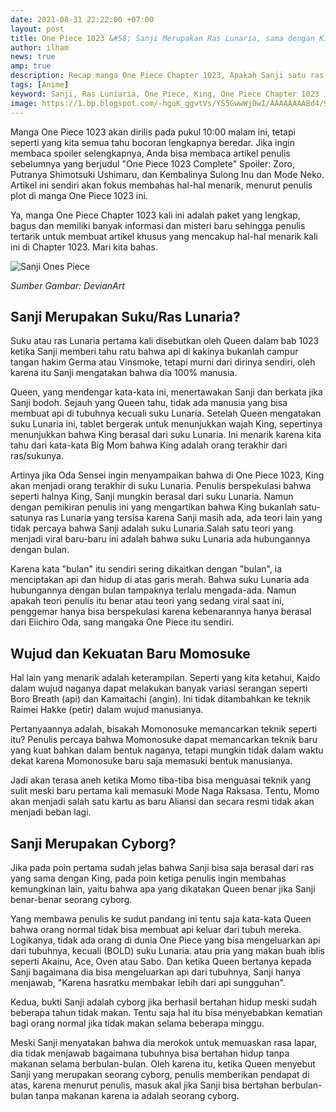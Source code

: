 ```yaml
---
date: 2021-08-31 22:22:00 +07:00
layout: post
title: One Piece 1023 &#58; Sanji Merupakan Ras Lunaria, sama dengan King?
author: ilham
news: true
amp: true
description: Recap manga One Piece Chapter 1023, Apakah Sanji satu ras dengan King, yaitu ras Lunaria?. Baca Selengkapnya.
tags: [Anime]
keyword: Sanji, Ras Luniaria, One Piece, King, One Piece Chapter 1023
image: https://1.bp.blogspot.com/-hgoK_ggvtVs/YS5GwwWj0wI/AAAAAAAABd4/9M_4_ddLTVA-R0H1IwqifF4V4cwcTHclQCLcBGAsYHQ/s0/20210831_220142_0000.jpg
---
```

Manga One Piece 1023 akan dirilis pada pukul 10:00 malam ini, tetapi seperti yang kita semua tahu bocoran lengkapnya beredar. Jika ingin membaca spoiler selengkapnya, Anda bisa membaca artikel penulis sebelumnya yang berjudul "One Piece 1023 Complete" Spoiler: Zoro, Putranya Shimotsuki Ushimaru, dan Kembalinya Sulong Inu dan Mode Neko. Artikel ini sendiri akan fokus membahas hal-hal menarik, menurut penulis plot di manga One Piece 1023 ini. 

Ya, manga One Piece Chapter 1023 kali ini adalah paket yang lengkap, bagus dan memiliki banyak informasi dan misteri baru sehingga penulis tertarik untuk membuat artikel khusus yang mencakup hal-hal menarik kali ini di Chapter 1023. Mari kita bahas.

<img alt="Sanji Ones Piece" src="https://1.bp.blogspot.com/-hgoK_ggvtVs/YS5GwwWj0wI/AAAAAAAABd4/9M_4_ddLTVA-R0H1IwqifF4V4cwcTHclQCLcBGAsYHQ/s0/20210831_220142_0000.jpg"/>

<i>Sumber Gambar: DevianArt</i>

## Sanji Merupakan Suku/Ras Lunaria?

Suku atau ras Lunaria pertama kali disebutkan oleh Queen dalam bab 1023 ketika Sanji memberi tahu ratu bahwa api di kakinya bukanlah campur tangan hakim Germa atau Vinsmoke, tetapi murni dari dirinya sendiri, oleh karena itu Sanji mengatakan bahwa dia 100% manusia. 

Queen, yang mendengar kata-kata ini, menertawakan Sanji dan berkata jika Sanji bodoh. Sejauh yang Queen tahu, tidak ada manusia yang bisa membuat api di tubuhnya kecuali suku Lunaria. Setelah Queen mengatakan suku Lunaria ini, tablet bergerak untuk menunjukkan wajah King, sepertinya menunjukkan bahwa King berasal dari suku Lunaria. Ini menarik karena kita tahu dari kata-kata Big Mom bahwa King adalah orang terakhir dari ras/sukunya. 

Artinya jika Oda Sensei ingin menyampaikan bahwa di One Piece 1023, King akan menjadi orang terakhir di suku Lunaria. Penulis berspekulasi bahwa seperti halnya King, Sanji mungkin berasal dari suku Lunaria. Namun dengan pemikiran penulis ini yang mengartikan bahwa King bukanlah satu-satunya ras Lunaria yang tersisa karena Sanji masih ada, ada teori lain yang tidak percaya bahwa Sanji adalah suku Lunaria.Salah satu teori yang menjadi viral baru-baru ini adalah bahwa suku Lunaria ada hubungannya dengan bulan. 

Karena kata "bulan" itu sendiri sering dikaitkan dengan "bulan", ia menciptakan api dan hidup di atas garis merah. Bahwa suku Lunaria ada hubungannya dengan bulan tampaknya terlalu mengada-ada. Namun apakah teori penulis itu benar atau teori yang sedang viral saat ini, penggemar hanya bisa berspekulasi karena kebenarannya hanya berasal dari Eiichiro Oda, sang mangaka One Piece itu sendiri.

## Wujud dan Kekuatan Baru Momosuke

Hal lain yang menarik adalah keterampilan. Seperti yang kita ketahui, Kaido dalam wujud naganya dapat melakukan banyak variasi serangan seperti Boro Breath (api) dan Kamaitachi (angin). Ini tidak ditambahkan ke teknik Raimei Hakke (petir) dalam wujud manusianya. 

Pertanyaannya adalah, bisakah Momonosuke memancarkan teknik seperti itu? Penulis percaya bahwa Momonosuke dapat memancarkan teknik baru yang kuat bahkan dalam bentuk naganya, tetapi mungkin tidak dalam waktu dekat karena Momonosuke baru saja memasuki bentuk manusianya.

Jadi akan terasa aneh ketika Momo tiba-tiba bisa menguasai teknik yang sulit meski baru pertama kali memasuki Mode Naga Raksasa. Tentu, Momo akan menjadi salah satu kartu as baru Aliansi dan secara resmi tidak akan menjadi beban lagi.

## Sanji Merupakan Cyborg?

Jika pada poin pertama sudah jelas bahwa Sanji bisa saja berasal dari ras yang sama dengan King, pada poin ketiga penulis ingin membahas kemungkinan lain, yaitu bahwa apa yang dikatakan Queen benar jika Sanji benar-benar seorang cyborg. 

Yang membawa penulis ke sudut pandang ini tentu saja kata-kata Queen bahwa orang normal tidak bisa membuat api keluar dari tubuh mereka. Logikanya, tidak ada orang di dunia One Piece yang bisa mengeluarkan api dari tubuhnya, kecuali (BOLD) suku Lunaria. atau pria yang makan buah iblis seperti Akainu, Ace, Oven atau Sabo. Dan ketika Queen bertanya kepada Sanji bagaimana dia bisa mengeluarkan api dari tubuhnya, Sanji hanya menjawab, "Karena hasratku membakar lebih dari api sungguhan". 

Kedua, bukti Sanji adalah cyborg jika berhasil bertahan hidup meski sudah beberapa tahun tidak makan. Tentu saja hal itu bisa menyebabkan kematian bagi orang normal jika tidak makan selama beberapa minggu. 

Meski Sanji menyatakan bahwa dia merokok untuk memuaskan rasa lapar, dia tidak menjawab bagaimana tubuhnya bisa bertahan hidup tanpa makanan selama berbulan-bulan. Oleh karena itu, ketika Queen menyebut Sanji yang merupakan seorang cyborg, penulis memberikan pendapat di atas, karena menurut penulis, masuk akal jika Sanji bisa bertahan berbulan-bulan tanpa makanan karena ia adalah seorang cyborg.
